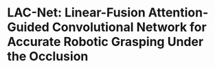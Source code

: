 
# LAC-Net: Linear-Fusion Attention-Guided Convolutional Network for Accurate Robotic Grasping Under the Occlusion
